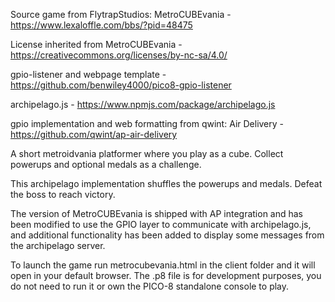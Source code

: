 Source game from FlytrapStudios: MetroCUBEvania - https://www.lexaloffle.com/bbs/?pid=48475

License inherited from MetroCUBEvania - https://creativecommons.org/licenses/by-nc-sa/4.0/

gpio-listener and webpage template - https://github.com/benwiley4000/pico8-gpio-listener

archipelago.js - https://www.npmjs.com/package/archipelago.js

gpio implementation and web formatting from qwint: Air Delivery - https://github.com/qwint/ap-air-delivery

A short metroidvania platformer where you play as a cube. Collect powerups and optional medals as a challenge.

This archipelago implementation shuffles the powerups and medals. Defeat the boss to reach victory.

The version of MetroCUBEvania is shipped with AP integration and has been modified to use the GPIO layer to communicate with archipelago.js, and additional functionality has been added to display some messages from the archipelago server.

To launch the game run metrocubevania.html in the client folder and it will open in your default browser. The .p8 file is for development purposes, you do not need to run it or own the PICO-8 standalone console to play.